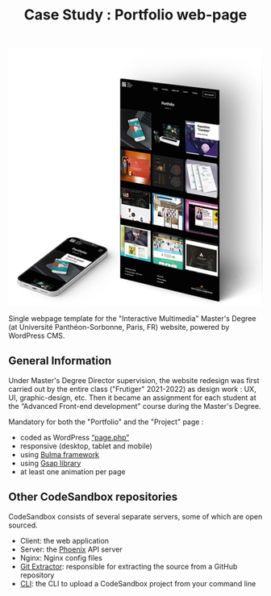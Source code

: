 <h1 align="center">Case Study : Portfolio web-page</h1>
<br>
<p align="center">
  <a href="[https://gitpoint.co/](https://multimedia-sorbonne.com/)">
    <img alt="Case Study : Portfolio web-page" title="Case Study : Portfolio web-page" src="/readme_img/portfolio-page-desktop.png" width="506">
  </a>
</p>

Single webpage template for the "Interactive Multimedia" Master's Degree (at Université Panthéon-Sorbonne, Paris, FR) website, powered by WordPress CMS.

## General Information

Under Master's Degree Director supervision, the website redesign was first carried out by the entire class ("Frutiger" 2021-2022) as design work : UX, UI, graphic-design, etc. Then it became an assignment for each student at the “Advanced Front-end development" course during the Master's Degree.

Mandatory for both the "Portfolio" and the "Project" page :
- coded as WordPress [“page.php”](https://developer.wordpress.org/themes/template-files-section/page-template-files/#page-templates-within-the-template-hierarchy)
- responsive (desktop, tablet and mobile)
- using [Bulma framework](https://bulma.io/)
- using [Gsap library](https://greensock.com/gsap/)
- at least one animation per page

## Other CodeSandbox repositories

CodeSandbox consists of several separate servers, some of which are open
sourced.

- Client: the web application
- Server: the [Phoenix](https://github.com/phoenixframework/phoenix) API server
- Nginx: Nginx config files
- [Git Extractor](https://github.com/codesandbox/codesandbox-importers):
  responsible for extracting the source from a GitHub repository
- [CLI](https://github.com/codesandbox/codesandbox-importers/tree/master/packages/cli):
  the CLI to upload a CodeSandbox project from your command line
